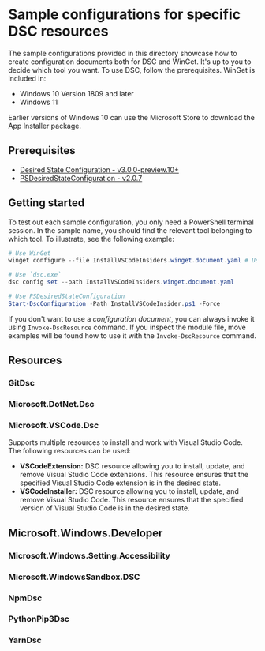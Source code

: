 # Sample configurations for specific DSC resources

The sample configurations provided in this directory showcase how to create configuration documents both for DSC and WinGet. It's up to you to decide which tool you want. To use DSC, follow the prerequisites. WinGet is included in:

- Windows 10 Version 1809 and later
- Windows 11

Earlier versions of Windows 10 can use the Microsoft Store to download the App Installer package.

## Prerequisites

- [Desired State Configuration - v3.0.0-preview.10+](https://github.com/PowerShell/DSC/tags)
- [PSDesiredStateConfiguration - v2.0.7](https://www.powershellgallery.com/packages/PSDesiredStateConfiguration/2.0.7)

## Getting started

To test out each sample configuration, you only need a PowerShell terminal session. In the sample name, you should find the relevant tool belonging to which tool. To illustrate, see the following example:

```powershell
# Use WinGet 
winget configure --file InstallVSCodeInsiders.winget.document.yaml # Use --accept-configuration-agreements to ignore prompt messages

# Use `dsc.exe`
dsc config set --path InstallVSCodeInsiders.winget.document.yaml

# Use PSDesiredStateConfiguration
Start-DscConfiguration -Path InstallVSCodeInsider.ps1 -Force
```

If you don't want to use a _configuration document_, you can always invoke it using `Invoke-DscResource` command. If you inspect the module file, move examples will be found how to use it with the `Invoke-DscResource` command.

## Resources

### GitDsc

### Microsoft.DotNet.Dsc

### Microsoft.VSCode.Dsc

Supports multiple resources to install and work with Visual Studio Code. The following resources can be used:

- **VSCodeExtension:** DSC resource allowing you to install, update, and remove Visual Studio Code extensions. This resource ensures that the specified Visual Studio Code extension is in the desired state.
- **VSCodeInstaller:** DSC resource allowing you to install, update, and remove Visual Studio Code. This resource ensures that the specified version of Visual Studio Code is in the desired state.

## Microsoft.Windows.Developer

### Microsoft.Windows.Setting.Accessibility

### Microsoft.WindowsSandbox.DSC

### NpmDsc

### PythonPip3Dsc

### YarnDsc
